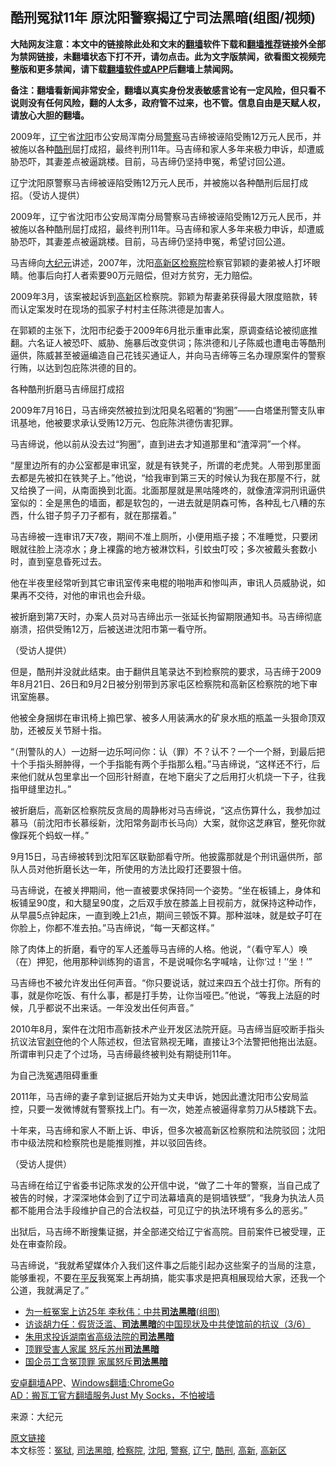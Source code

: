  <h2>酷刑冤狱11年 原沈阳警察揭辽宁司法黑暗(组图/视频)</h2> <p class="notice"><b>大陆网友注意：本文中的链接除此处和文末的<a href="https://github.com/bannedbook/fanqiang" >翻墙</a>软件下载和<a href="https://github.com/killgcd/justmysocks/blob/master/README.md">翻墙推荐</a>链接外全部为禁网链接，未翻墙状态下打不开，请勿点击。此为文字版禁闻，欲看图文视频完整版和更多禁闻，请下载<a href="https://github.com/bannedbook/fanqiang">翻墙软件或APP</a>后翻墙上禁闻网。</p><p>备注：翻墙看新闻非常安全，翻墙以真实身份发表敏感言论有一定风险，但只看不说则没有任何风险，翻的人太多，政府管不过来，也不管。信息自由是天赋人权，请放心大胆的翻墙。</b></p>  <div class="entry"> <p id="summary">2009年，<a href="https://www.bannedbook.org/bnews/tag/%e8%be%bd%e5%ae%81/" class="st_tag internal_tag" rel="tag" title="标签 辽宁 下的日志">辽宁</a>省<a href="https://www.bannedbook.org/bnews/tag/%e6%b2%88%e9%98%b3/" class="st_tag internal_tag" rel="tag" title="标签 沈阳 下的日志">沈阳</a>市公安局浑南分局<a href="https://www.bannedbook.org/bnews/tag/%e8%ad%a6%e5%af%9f/" class="st_tag internal_tag" rel="tag" title="标签 警察 下的日志">警察</a>马吉缔被诬陷受贿12万元人民币，并被施以各种<a href="https://www.bannedbook.org/bnews/tag/%E9%85%B7%E5%88%91/" class="st_tag internal_tag" rel="tag" title="标签 酷刑 下的日志">酷刑</a>屈打成招，最终判刑11年。马吉缔和家人多年来极力申诉，却遭威胁恐吓，其妻差点被逼跳楼。目前，马吉缔仍坚持申冤，希望讨回公道。</p> <p id="conimg">辽宁沈阳原警察马吉缔被诬陷受贿12万元人民币，并被施以各种酷刑后屈打成招。（受访人提供）</p> <p>2009年，辽宁省沈阳市公安局浑南分局警察马吉缔被诬陷受贿12万元人民币，并被施以各种酷刑屈打成招，最终判刑11年。马吉缔和家人多年来极力申诉，却遭威胁恐吓，其妻差点被逼跳楼。目前，马吉缔仍坚持申冤，希望讨回公道。</p> <p>马吉缔向<span class='wp_keywordlink_affiliate'><a href="http://www.epochtimes.com/" title="大纪元" target="_blank">大纪元</a></span>讲述，2007年，沈阳<a href="https://www.bannedbook.org/bnews/tag/%E9%AB%98%E6%96%B0%E5%8C%BA/" class="st_tag internal_tag" rel="tag" title="标签 高新区 下的日志">高新区</a><a href="https://www.bannedbook.org/bnews/tag/%e6%a3%80%e5%af%9f%e9%99%a2/" class="st_tag internal_tag" rel="tag" title="标签 检察院 下的日志">检察院</a>检察官郭颖的妻弟被人打坏眼睛。他事后向打人者索要90万元赔偿，但对方贫穷，无力赔偿。</p> <p>2009年3月，该案被起诉到<a href="https://www.bannedbook.org/bnews/tag/%e9%ab%98%e6%96%b0/" class="st_tag internal_tag" rel="tag" title="标签 高新 下的日志">高新</a>区检察院。郭颖为帮妻弟获得最大限度赔款，转而认定案发时在现场的孤家子村村主任陈洪德是加害人。</p> <p>在郭颖的主张下，沈阳市纪委于2009年6月批示重审此案，原调查结论被彻底推翻。六名证人被恐吓、威胁、施暴后改变供词；陈洪德和儿子陈威也遭电击等酷刑逼供，陈威甚至被逼编造自己花钱买通证人，并向马吉缔等三名办理原案件的警察行贿，以达到包庇陈洪德的目的。</p> <p>各种酷刑折磨马吉缔屈打成招</p> <p>2009年7月16日，马吉缔突然被拉到沈阳臭名昭著的“狗圈”——白塔堡刑警支队审讯基地，他被要求承认受贿12万元、包庇陈洪德伤害犯罪。</p>  <p>马吉缔说，他以前从没去过“狗圈”，直到进去才知道那里和“渣滓洞”一个样。</p> <p>“屋里边所有的办公室都是审讯室，就是有铁凳子，所谓的老虎凳。人带到那里面去都是先被扣在铁凳子上。”他说，“给我审到第三天的时候认为我在那屋不行，就又给换了一间，从南面换到北面。北面那屋就是黑咕隆咚的，就像渣滓洞刑讯逼供室似的：全是黑色的墙面，都是软包的，一进去就是阴森可怖，各种乱七八糟的东西，什么钳子剪子刀子都有，就在那摆着。”</p> <p>马吉缔被一连审讯7天7夜，期间不准上厕所，小便用瓶子接；不准睡觉，只要闭眼就往脸上浇凉水；身上裸露的地方被淋饮料，引蚊虫叮咬；多次被戴头套数小时，直到窒息昏死过去。</p> <p>他在半夜里经常听到其它审讯室传来电棍的啪啪声和惨叫声，审讯人员威胁说，如果再不交待，对他的审讯也会升级。</p> <p>被折磨到第7天时，办案人员对马吉缔出示一张延长拘留期限通知书。马吉缔彻底崩溃，招供受贿12万，后被送进沈阳市第一看守所。</p> <p>（受访人提供）</p> <p>但是，酷刑并没就此结束。由于翻供且笔录达不到检察院的要求，马吉缔于2009年8月21日、26日和9月2日被分别带到苏家屯区检察院和高新区检察院的地下审讯室施暴。</p> <p>他被全身捆绑在审讯椅上搧巴掌、被多人用装满水的矿泉水瓶的瓶盖一头狠命顶双肋，还被反关节掰十指。</p>  <p>“（刑警队的人）一边掰一边乐呵问你：认（罪）不？认不？一个一个掰，到最后把十个手指头掰肿得，一个手指能有两个手指那么粗。”马吉缔说，“这样还不行，后来他们就从包里拿出一个回形针掰直，在地下磨尖了之后用打火机烧一下子，往我指甲缝里边扎。”</p> <p>被折磨后，高新区检察院反贪局的周静彬对马吉缔说，“这点伤算什么，我参加过慕马（前沈阳市长慕绥新，沈阳常务副市长马向）大案，就你这芝麻官，整死你就像踩死个蚂蚁一样。”</p> <p>9月15日，马吉缔被转到沈阳军区联勤部看守所。他披露那就是个刑讯逼供所，部队人员对他折磨长达一年，所使用的方法比殴打还要狠十倍。</p> <p>马吉缔说，在被关押期间，他一直被要求保持同一个姿势。“坐在板铺上，身体和板铺呈90度，和大腿呈90度，之后双手放在膝盖上目视前方，就保持这种动作，从早晨5点钟起床，一直到晚上21点，期间三顿饭不算。那种滋味，就是蚊子叮在你脸上，你都不准去拍。”马吉缔说，“每一天都这样。”</p> <p>除了肉体上的折磨，看守的军人还羞辱马吉缔的人格。他说，“（看守军人）唤（在）押犯，他用那种训练狗的语言，不是说喊你名字喊啥，让你‘过！’‘坐！’”</p> <p>马吉缔也不被允许发出任何声音。“你只要说话，就过来四五个战士打你。所有的事，就是你吃饭、有什么事，都是打手势，让你当哑巴。”他说，“等我上法庭的时候，几乎都说不出来话。一年没发出任何声音。”</p> <p>2010年8月，案件在沈阳市高新技术产业开发区法院开庭。马吉缔当庭咬断手指头抗议法官<span class='wp_keywordlink'><a href="https://www.bannedbook.org/forum2/topic21.html" title="《剥夺》 黄建民 著" target="_blank">剥夺</a></span>他的个人陈述权，但法官熟视无睹，直接让3个法警把他拖出法庭。所谓审判只走了个过场，马吉缔最终被判处有期徒刑11年。</p> <p>为自己洗冤遇阻碍重重</p>  <p>2011年，马吉缔的妻子拿到证据后开始为丈夫申诉，她因此遭沈阳市公安局监控，只要一发微博就有警察找上门。有一次，她差点被逼得拿剪刀从5楼跳下去。</p> <p>十年来，马吉缔和家人不断上诉、申诉，但多次被高新区检察院和法院驳回；沈阳市中级法院和检察院也是能推则推，并以驳回告终。</p> <p>（受访人提供）</p> <p>马吉缔在给辽宁省委书记陈求发的公开信中说，“做了二十年的警察，当自己成了被告的时候，才深深地体会到了辽宁司法幕墙真的是铜墙铁壁”，“我身为执法人员都不能用合法手段维护自己的合法权益，可见辽宁的执法环境有多么的恶劣。”</p> <p>出狱后，马吉缔不断搜集证据，并全部递交给辽宁省高院。目前案件已被受理，正处在审查阶段。</p> <p>马吉缔说，“我就希望媒体介入我们这件事之后能引起办这些案子的当局的注意，能够重视，不要在<span class='wp_keywordlink'><a href="https://www.bannedbook.org/forum11/topic332.html" title="禁片：平反的把戏" target="_blank">平反</a></span>我冤案上再胡搞，能实事求是把真相展现给大家，还我一个公道，我就满足了。”</p> <p></p> <p></p>  <ul class='op-related-articles' title='相关阅读'> <li><a href='https://www.bannedbook.org/bnews/cbnews/20200529/1336421.html' target='_blank'>为一桩冤案上访25年 李秋伟：中共<b>司法黑暗</b>(组图)</a></li> <li><a href='https://www.bannedbook.org/bnews/bannedvideo/20190307/1092938.html' target='_blank'>访谈胡力任：假货泛滥、<b>司法黑暗</b>的中国现状及中共使馆前的抗议（3/6）</a></li> <li><a href='https://www.bannedbook.org/bnews/weiquan/20160621/548325.html' target='_blank'>朱用求投诉湖南省高级法院的<b>司法黑暗</b></a></li> <li><a href='https://www.bannedbook.org/bnews/sohnews/20150826/442584.html' target='_blank'>顶罪受害人家属 怒斥苏州<b>司法黑暗</b></a></li> <li><a href='https://www.bannedbook.org/bnews/sohnews/20150715/425027.html' target='_blank'>国企员工含冤顶罪 家属怒斥<b>司法黑暗</b></a></li> </ul> <div class="texttj"> <a href="https://github.com/bannedbook/fanqiang/wiki/%E7%A6%81%E9%97%BB%E7%BD%91%E5%AE%89%E5%8D%93%E7%BF%BB%E5%A2%99%E6%96%B0%E9%97%BBAPP" target="_blank">安卓翻墙APP</a>、<a href="https://github.com/bannedbook/fanqiang/wiki/Chrome%E4%B8%80%E9%94%AE%E7%BF%BB%E5%A2%99%E5%8C%85" target="_blank">Windows翻墙:ChromeGo</a><br/> <a href="https://github.com/killgcd/justmysocks/blob/master/README.md" target="_blank">AD：搬瓦工官方翻墙服务Just My Socks，不怕被墙</a> </div><p> 来源：大纪元 </p><a name='sharetosocial'></a>         <div><a href='https://www.bannedbook.org/bnews/cbnews/20200609/1341991.html'>原文链接</a></div>  </div><!--END ENTRY--> <div class="postfooter"> <div>本文标签：<a href="https://www.bannedbook.org/bnews/tag/%E5%86%A4%E7%8B%B1/" rel="tag">冤狱</a>, <a href="https://www.bannedbook.org/bnews/tag/%E5%8F%B8%E6%B3%95%E9%BB%91%E6%9A%97/" rel="tag">司法黑暗</a>, <a href="https://www.bannedbook.org/bnews/tag/%e6%a3%80%e5%af%9f%e9%99%a2/" rel="tag">检察院</a>, <a href="https://www.bannedbook.org/bnews/tag/%e6%b2%88%e9%98%b3/" rel="tag">沈阳</a>, <a href="https://www.bannedbook.org/bnews/tag/%e8%ad%a6%e5%af%9f/" rel="tag">警察</a>, <a href="https://www.bannedbook.org/bnews/tag/%e8%be%bd%e5%ae%81/" rel="tag">辽宁</a>, <a href="https://www.bannedbook.org/bnews/tag/%E9%85%B7%E5%88%91/" rel="tag">酷刑</a>, <a href="https://www.bannedbook.org/bnews/tag/%e9%ab%98%e6%96%b0/" rel="tag">高新</a>, <a href="https://www.bannedbook.org/bnews/tag/%E9%AB%98%E6%96%B0%E5%8C%BA/" rel="tag">高新区</a></div>  </div><!--END POSTFOOTER--> 